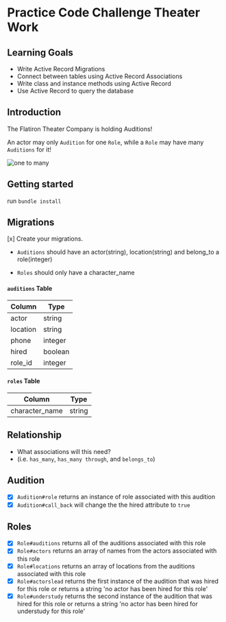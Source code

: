 # Practice Code Challenge Theater Work 

## Learning Goals

- Write Active Record Migrations
- Connect between tables using Active Record Associations
- Write class and instance methods using Active Record
- Use Active Record to query the database

## Introduction

The Flatiron Theater Company is holding Auditions!

An actor may only `Audition` for one `Role`, while a `Role` may have many `Auditions` for it! 

![one to many](https://curriculum-content.s3.amazonaws.com/phase-3/active-record-theater-work/one_to_many.png)

## Getting started 

run `bundle install`

## Migrations 

[x] Create your migrations. 

- `Auditions` should have an actor(string), location(string) and belong_to a role(integer)

- `Roles` should only have a character_name

#### `auditions` Table

| Column | Type |
| --- | --- |
| actor | string |
| location | string |
| phone | integer |
| hired | boolean |
| role_id | integer |

#### `roles` Table

| Column | Type |
| --- | --- |
| character_name | string |
  
## Relationship

- What associations will this need?
- (i.e. `has_many`, `has_many through`, and `belongs_to`)

## Audition

- [x] `Audition#role` returns an instance of role associated with this audition
- [x] `Audition#call_back` will change the the hired attribute to `true`

## Roles

- [x] `Role#auditions` returns all of the auditions associated with this role 
- [x] `Role#actors` returns an array of names from the actors associated with this role
- [x] `Role#locations` returns an array of locations from the auditions associated with this role
- [x] `Role#actorslead` returns the first instance of the audition that was hired for this role or returns a string 'no actor has been hired for this role'
- [x] `Role#understudy` returns the second instance of the audition that was hired for this role or returns a string 'no actor has been hired for understudy for this role'
